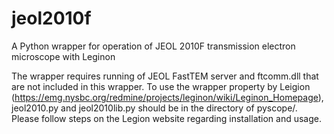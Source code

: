 # jeol2010f
A Python wrapper for operation of JEOL 2010F transmission electron microscope with Leginon 

The wrapper requires running of JEOL FastTEM server and ftcomm.dll that are not included in this wrapper. To use the wrapper property by Leigion (https://emg.nysbc.org/redmine/projects/leginon/wiki/Leginon_Homepage), jeol2010.py and jeol2010lib.py should be in the directory of pyscope/. Please follow steps on the Legion website regarding installation and usage. 

